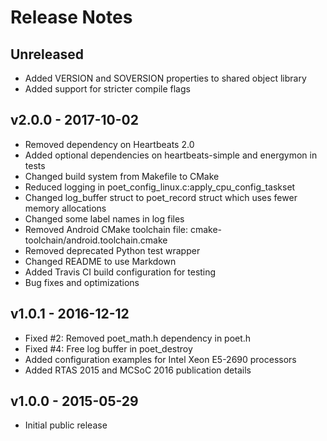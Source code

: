 # Release Notes

## Unreleased

 * Added VERSION and SOVERSION properties to shared object library
 * Added support for stricter compile flags

## v2.0.0 - 2017-10-02

 * Removed dependency on Heartbeats 2.0
 * Added optional dependencies on heartbeats-simple and energymon in tests
 * Changed build system from Makefile to CMake
 * Reduced logging in poet_config_linux.c:apply_cpu_config_taskset
 * Changed log_buffer struct to poet_record struct which uses fewer memory allocations
 * Changed some label names in log files
 * Removed Android CMake toolchain file: cmake-toolchain/android.toolchain.cmake
 * Removed deprecated Python test wrapper
 * Changed README to use Markdown
 * Added Travis CI build configuration for testing
 * Bug fixes and optimizations

## v1.0.1 - 2016-12-12

 * Fixed #2: Removed poet_math.h dependency in poet.h
 * Fixed #4: Free log buffer in poet_destroy
 * Added configuration examples for Intel Xeon E5-2690 processors
 * Added RTAS 2015 and MCSoC 2016 publication details

## v1.0.0 - 2015-05-29

 * Initial public release

